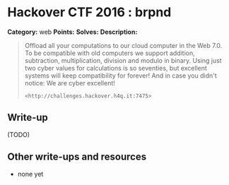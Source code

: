 # Hackover CTF 2016 : brpnd

**Category:** web
**Points:**
**Solves:**
**Description:**

> Offload all your computations to our cloud computer in the Web 7.0. To be compatible with old computers we support addition, subtraction, multiplication, division and modulo in binary. Using just two cyber values for calculations is so seventies, but excellent systems will keep compatibility for forever! And in case you didn't notice: We are cyber excellent!
>
> `<http://challenges.hackover.h4q.it:7475>`

## Write-up

(TODO)

## Other write-ups and resources

* none yet
